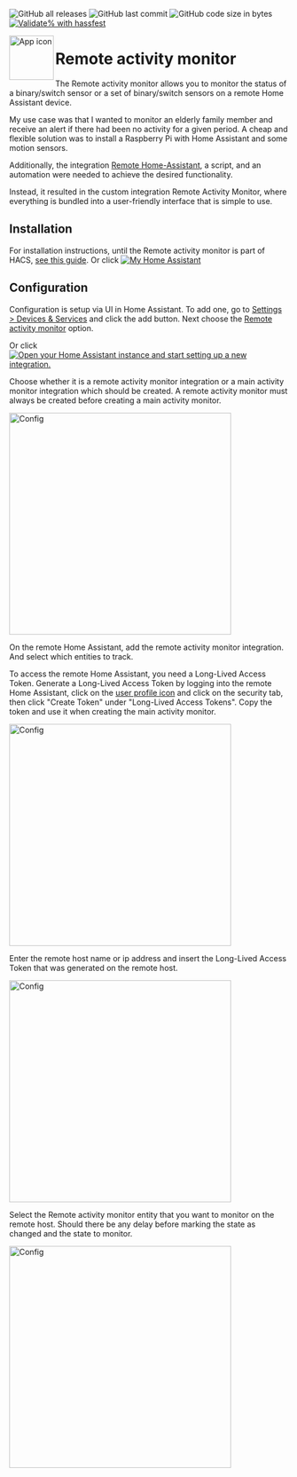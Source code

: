 
<!-- markdownlint-disable MD041 -->
![GitHub all releases](https://img.shields.io/github/downloads/kgn3400/remote_activity_monitor/total)
![GitHub last commit](https://img.shields.io/github/last-commit/kgn3400/remote_activity_monitor)
![GitHub code size in bytes](https://img.shields.io/github/languages/code-size/kgn3400/remote_activity_monitor)
[![Validate% with hassfest](https://github.com/kgn3400/remote_activity_monitor/workflows/Validate%20with%20hassfest/badge.svg)](https://github.com/kgn3400/remote_activity_monitor/actions/workflows/hassfest.yaml)

<img align="left" width="80" height="80" src="https://kgn3400.github.io/remote_activity_monitor/assets/icon.png" alt="App icon">

# Remote activity monitor

The Remote activity monitor allows you to monitor the status of a binary/switch sensor or a set of binary/switch sensors on a remote Home Assistant device.

My use case was that I wanted to monitor an elderly family member and receive an alert if there had been no activity for a given period. A cheap and flexible solution was to install a Raspberry Pi with Home Assistant and some motion sensors.

Additionally, the integration [Remote Home-Assistant](https://github.com/custom-components/remote_homeassistant), a script, and an automation were needed to achieve the desired functionality.

Instead, it resulted in the custom integration Remote Activity Monitor, where everything is bundled into a user-friendly interface that is simple to use.

## Installation

For installation instructions, until the Remote activity monitor is part of HACS, [see this guide](https://hacs.xyz/docs/faq/custom_repositories).
Or click
[![My Home Assistant](https://img.shields.io/badge/Home%20Assistant-%2341BDF5.svg?style=flat&logo=home-assistant&label=Add%20to%20HACS)](https://my.home-assistant.io/redirect/hacs_repository/?owner=kgn3400&repository=remote_activity_monitor&category=integration)

## Configuration

Configuration is setup via UI in Home Assistant. To add one, go to [Settings > Devices & Services](https://my.home-assistant.io/redirect/integrations) and click the add button. Next choose the [Remote activity monitor](https://my.home-assistant.io/redirect/config_flow_start?domain=remote_activity_monitor) option.

Or click
[![Open your Home Assistant instance and start setting up a new integration.](https://my.home-assistant.io/badges/config_flow_start.svg)](https://my.home-assistant.io/redirect/config_flow_start/?domain=remote_activity_monitor)

Choose whether it is a remote activity monitor integration or a main activity monitor integration which should be created. A remote activity monitor must always be created before creating a main activity monitor.

<img src="https://kgn3400.github.io/remote_activity_monitor/assets/config-menu.png" width="400" height="auto" alt="Config">
<br>

On the remote Home Assistant, add the remote activity monitor integration. And select which entities to track.

To access the remote Home Assistant, you need a Long-Lived Access Token. Generate a Long-Lived Access Token by logging into the remote Home Assistant, click on the [user profile icon](https://my.home-assistant.io/redirect/profile) and click on the security tab, then click "Create Token" under "Long-Lived Access Tokens". Copy the token and use it when creating the main activity monitor.

<img src="https://kgn3400.github.io/remote_activity_monitor/assets/config-remote.png" width="400" height="auto" alt="Config">
<br>

Enter the remote host name or ip address and insert the Long-Lived Access Token that was generated on the remote host.

<img src="https://kgn3400.github.io/remote_activity_monitor/assets/config-main-1.png" width="400" height="auto" alt="Config">
<br>

Select the Remote activity monitor entity that you want to monitor on the remote host. Should there be any delay before marking the state as changed and the state to monitor.

<img src="https://kgn3400.github.io/remote_activity_monitor/assets/config-main-2.png" width="400" height="auto" alt="Config">
